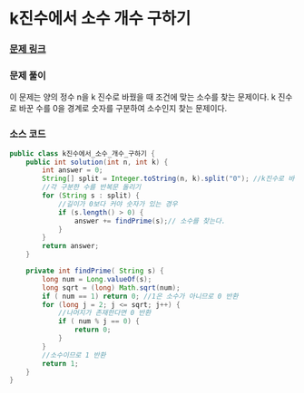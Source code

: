 # k진수에서 소수 개수 구하기

### [문제 링크](https://school.programmers.co.kr/learn/courses/30/lessons/92335)

### 문제 풀이
이 문제는 양의 정수 n을 k 진수로 바꿨을 때 조건에 맞는 소수를 찾는 문제이다.
k 진수로 바꾼 수를 0을 경계로 숫자를 구분하여 소수인지 찾는 문제이다.

### 소스 코드
```java
public class k진수에서_소수_개수_구하기 {
    public int solution(int n, int k) {
        int answer = 0;
        String[] split = Integer.toString(n, k).split("0"); //k진수로 바꾼 후 0을 경계로 구분하기
        //각 구분한 수를 반복문 돌리기
        for (String s : split) {
            //길이가 0보다 커야 숫자가 있는 경우
            if (s.length() > 0) {
                answer += findPrime(s);// 소수를 찾는다.
            }
        }
        return answer;
    }

    private int findPrime( String s) {
        long num = Long.valueOf(s); 
        long sqrt = (long) Math.sqrt(num);
        if ( num == 1) return 0; //1은 소수가 아니므로 0 반환
        for (long j = 2; j <= sqrt; j++) {
            //나머지가 존재한다면 0 반환
            if ( num % j == 0) {
                return 0; 
            }
        }
        //소수이므로 1 반환
        return 1;
    }
}

```